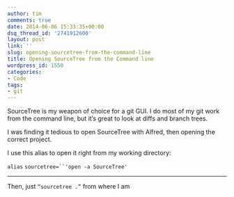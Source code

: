 ```yaml
---
author: tim
comments: true
date: 2014-06-06 15:33:35+00:00
dsq_thread_id: '2741912600'
layout: post
link: ''
slug: opening-sourcetree-from-the-command-line
title: Opening SourceTree from the Command line
wordpress_id: 1550
categories:
- Code
tags:
- git
---
```


SourceTree is my weapon of choice for a git GUI. I do most of my git work from
the command line, but it’s great to look at diffs and branch trees.

I was finding it tedious to open SourceTree with Alfred, then opening the
correct project.

I use this alias to open it right from my working directory:

`alias` `sourcetree=``'open -a SourceTree'`

  
  
---  
  
Then, just ```“sourcetree .”``` from where I am

